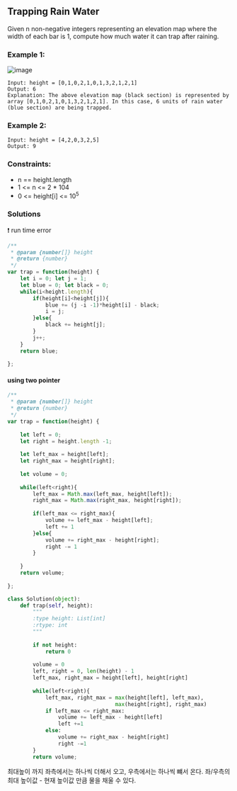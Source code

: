 ## Trapping Rain Water
Given n non-negative integers representing an elevation map where the width of each bar is 1, compute how much water it can trap after raining.

### Example 1:
![image](https://user-images.githubusercontent.com/88074487/182014101-e2e49783-c413-4f39-9286-b2d16e1ada07.png)
```
Input: height = [0,1,0,2,1,0,1,3,2,1,2,1]
Output: 6
Explanation: The above elevation map (black section) is represented by array [0,1,0,2,1,0,1,3,2,1,2,1]. In this case, 6 units of rain water (blue section) are being trapped.
```

### Example 2:
```
Input: height = [4,2,0,3,2,5]
Output: 9
```

### Constraints:

- n == height.length
- 1 <= n <= 2 * 10<supb>4</sup>
- 0 <= height[i] <= 10<sup>5</sup>

### Solutions
❗️ run time error
```javascript
/**
 * @param {number[]} height
 * @return {number}
 */
var trap = function(height) {
    let i = 0; let j = 1;
    let blue = 0; let black = 0;
    while(i<height.length){
        if(height[i]<height[j]){
            blue += (j -i -1)*height[i] - black;
            i = j;
        }else{
            black += height[j];
        }
        j++;
    }
    return blue;
    
};
```
#### using two pointer
```javascript
/**
 * @param {number[]} height
 * @return {number}
 */
var trap = function(height) {
    
    let left = 0; 
    let right = height.length -1;
    
    let left_max = height[left]; 
    let right_max = height[right];
    
    let volume = 0;
    
    while(left<right){
        left_max = Math.max(left_max, height[left]);
        right_max = Math.max(right_max, height[right]);
        
        if(left_max <= right_max){
            volume += left_max - height[left];
            left += 1
        }else{
            volume += right_max - height[right];
            right -= 1
        }
        
    }
    return volume;
    
};
```
```python
class Solution(object):
    def trap(self, height):
        """
        :type height: List[int]
        :rtype: int
        """
        
        if not height:
            return 0
        
        volume = 0
        left, right = 0, len(height) - 1
        left_max, right_max = height[left], height[right]
        
        while(left<right){
            left_max, right_max = max(height[left], left_max),
                                  max(height[right], right_max)
            if left_max <= right_max:
                volume += left_max - height[left]
                left +=1
            else:
                volume += right_max - height[right]
                right -=1
        }
        return volume;
```

최대높이 까지 좌측에서는 하나씩 더해서 오고, 우측에서는 하나씩 뺴서 온다.
좌/우측의 최대 높이값 - 현재 높이값 만큼 물을 채울 수 있다.
